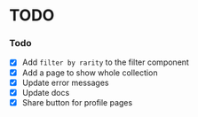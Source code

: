 # TODO

### Todo

- [x] Add `filter by rarity` to the filter component
- [x] Add a page to show whole collection
- [x] Update error messages
- [x] Update docs
- [x] Share button for profile pages
